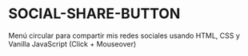 # SOCIAL-SHARE-BUTTON
Menú circular para compartir mis redes sociales usando HTML, CSS y Vanilla JavaScript (Click + Mouseover)
